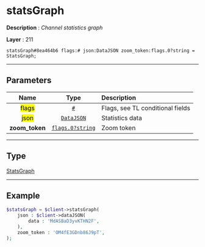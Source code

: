 # statsGraph

**Description** : *Channel statistics graph*

**Layer** : 211

```tl
statsGraph#8ea464b6 flags:# json:DataJSON zoom_token:flags.0?string = StatsGraph;
```

---

## Parameters

| Name | Type | Description |
| :---: | :---: | :--- |
| <mark>flags</mark> | [`#`](type/#) | Flags, see TL conditional fields |
| <mark>json</mark> | [`DataJSON`](type/DataJSON) | Statistics data |
| **zoom_token** | [`flags.0?string`](type/string) | Zoom token |

---

## Type

[StatsGraph](type/StatsGraph)

---

## Example

```php
$statsGraph = $client->statsGraph(
	json : $client->dataJSON(
		data : 'MdASBaD3yvKTHN2F',
	),
	zoom_token : 'OM4fE3GDnb86J9pT',
);
```